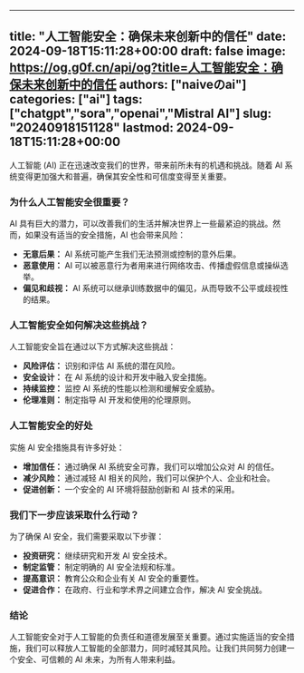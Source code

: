 
---
title: "人工智能安全：确保未来创新中的信任"
date: 2024-09-18T15:11:28+00:00
draft: false
image: https://og.g0f.cn/api/og?title=人工智能安全：确保未来创新中的信任
authors: ["naiveのai"]
categories: ["ai"]
tags: ["chatgpt","sora","openai","Mistral AI"]
slug: "20240918151128"
lastmod: 2024-09-18T15:11:28+00:00
---
人工智能 (AI) 正在迅速改变我们的世界，带来前所未有的机遇和挑战。随着 AI 系统变得更加强大和普遍，确保其安全性和可信度变得至关重要。

### 为什么人工智能安全很重要？

AI 具有巨大的潜力，可以改善我们的生活并解决世界上一些最紧迫的挑战。然而，如果没有适当的安全措施，AI 也会带来风险：

- **无意后果：** AI 系统可能产生我们无法预测或控制的意外后果。
- **恶意使用：** AI 可以被恶意行为者用来进行网络攻击、传播虚假信息或操纵选举。
- **偏见和歧视：** AI 系统可以继承训练数据中的偏见，从而导致不公平或歧视性的结果。

### 人工智能安全如何解决这些挑战？

人工智能安全旨在通过以下方式解决这些挑战：

- **风险评估：** 识别和评估 AI 系统的潜在风险。
- **安全设计：** 在 AI 系统的设计和开发中融入安全措施。
- **持续监控：** 监控 AI 系统的性能以检测和缓解安全威胁。
- **伦理准则：** 制定指导 AI 开发和使用的伦理原则。

### 人工智能安全的好处

实施 AI 安全措施具有许多好处：

- **增加信任：** 通过确保 AI 系统安全可靠，我们可以增加公众对 AI 的信任。
- **减少风险：** 通过减轻 AI 相关的风险，我们可以保护个人、企业和社会。
- **促进创新：** 一个安全的 AI 环境将鼓励创新和 AI 技术的采用。

### 我们下一步应该采取什么行动？

为了确保 AI 安全，我们需要采取以下步骤：

- **投资研究：** 继续研究和开发 AI 安全技术。
- **制定监管：** 制定明确的 AI 安全法规和标准。
- **提高意识：** 教育公众和企业有关 AI 安全的重要性。
- **促进合作：** 在政府、行业和学术界之间建立合作，解决 AI 安全挑战。

### 结论

人工智能安全对于人工智能的负责任和道德发展至关重要。通过实施适当的安全措施，我们可以释放人工智能的全部潜力，同时减轻其风险。让我们共同努力创建一个安全、可信赖的 AI 未来，为所有人带来利益。